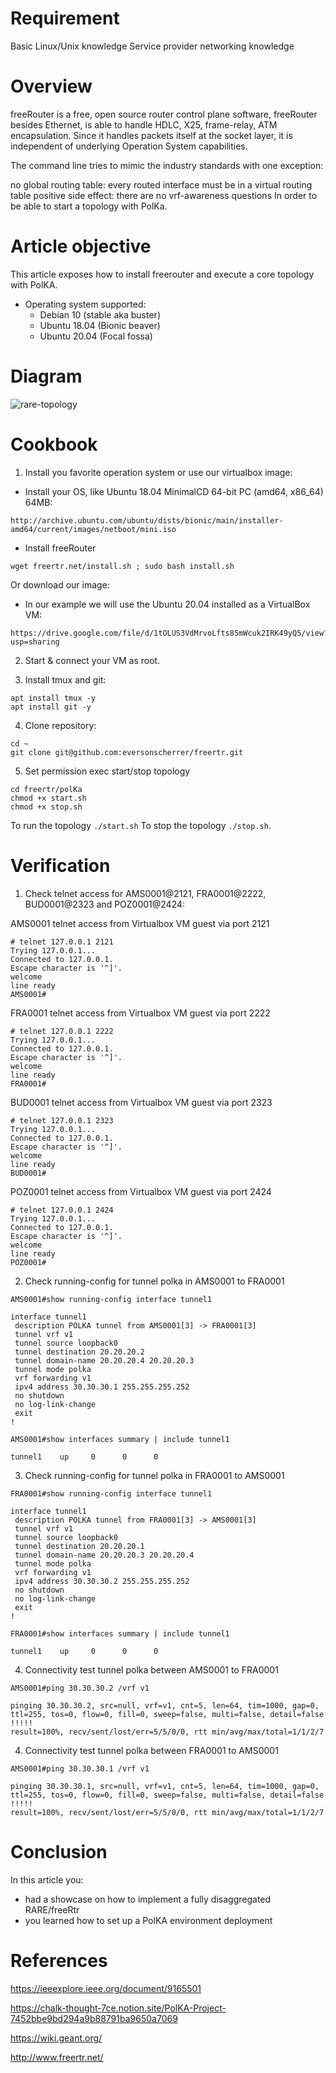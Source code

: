 # Requirement
Basic Linux/Unix knowledge
Service provider networking knowledge


# Overview
freeRouter is a free, open source router control plane software, freeRouter besides Ethernet, is able to handle HDLC, X25, frame-relay, ATM encapsulation. Since it handles packets itself at the socket layer, it is independent of underlying Operation System capabilities.

The command line tries to mimic the industry standards with one exception:

no global routing table: every routed interface must be in a virtual routing table positive side effect: there are no vrf-awareness questions
In order to be able to start a topology with PolKa. 

# Article objective
This article exposes how to install freerouter and execute a core topology with PolKA.

- Operating system supported:
  - Debian 10 (stable aka buster)
  - Ubuntu 18.04 (Bionic beaver)
  - Ubuntu 20.04 (Focal fossa)

# Diagram 
![rare-topology](https://user-images.githubusercontent.com/56919528/145196623-cc872b6d-7c48-4d83-9410-e6f2e1e23836.jpeg)

# Cookbook
1. Install you favorite operation system or use our virtualbox image:
  - Install your OS, like Ubuntu 18.04 MinimalCD 64-bit PC (amd64, x86_64) 64MB:
  ```
  http://archive.ubuntu.com/ubuntu/dists/bionic/main/installer-amd64/current/images/netboot/mini.iso
  ```
  - Install freeRouter
  ``` console
  wget freertr.net/install.sh ; sudo bash install.sh
  ```
Or download our image:
  - In our example we will use the Ubuntu 20.04 installed as a VirtualBox VM:
  ```
  https://drive.google.com/file/d/1tOLUS3VdMrvoLfts85mWcuk2IRK49yQ5/view?usp=sharing
  ```
2. Start & connect your VM as root.  

3. Install tmux and git:
``` console
apt install tmux -y
apt install git -y
```

4. Clone repository:
``` console
cd ~
git clone git@github.com:eversonscherrer/freertr.git
```

5. Set permission exec start/stop topology
``` console
cd freertr/polKa
chmod +x start.sh
chmod +x stop.sh
```
To run the topology `./start.sh` To stop the topology `./stop.sh`.

# Verification
1. Check telnet access for AMS0001@2121, FRA0001@2222, BUD0001@2323 and POZ0001@2424:

AMS0001 telnet access from Virtualbox VM guest via port 2121
``` console
# telnet 127.0.0.1 2121
Trying 127.0.0.1...
Connected to 127.0.0.1.
Escape character is '^]'.
welcome
line ready
AMS0001#
```

FRA0001 telnet access from Virtualbox VM guest via port 2222
``` console
# telnet 127.0.0.1 2222
Trying 127.0.0.1...
Connected to 127.0.0.1.
Escape character is '^]'.
welcome
line ready
FRA0001#
```

BUD0001 telnet access from Virtualbox VM guest via port 2323
``` console
# telnet 127.0.0.1 2323
Trying 127.0.0.1...
Connected to 127.0.0.1.
Escape character is '^]'.
welcome
line ready
BUD0001#
```

POZ0001 telnet access from Virtualbox VM guest via port 2424
``` console
# telnet 127.0.0.1 2424
Trying 127.0.0.1...
Connected to 127.0.0.1.
Escape character is '^]'.
welcome
line ready
POZ0001#
```

2. Check running-config for tunnel polka in AMS0001 to FRA0001
``` console
AMS0001#show running-config interface tunnel1
```
```
interface tunnel1
 description POLKA tunnel from AMS0001[3] -> FRA0001[3]
 tunnel vrf v1
 tunnel source loopback0
 tunnel destination 20.20.20.2
 tunnel domain-name 20.20.20.4 20.20.20.3
 tunnel mode polka
 vrf forwarding v1
 ipv4 address 30.30.30.1 255.255.255.252
 no shutdown
 no log-link-change
 exit
!
```

``` console
AMS0001#show interfaces summary | include tunnel1
```

``` console
tunnel1    up     0      0      0
```

3. Check running-config for tunnel polka in FRA0001 to AMS0001
``` console
FRA0001#show running-config interface tunnel1
```
```
interface tunnel1
 description POLKA tunnel from FRA0001[3] -> AMS0001[3]
 tunnel vrf v1
 tunnel source loopback0
 tunnel destination 20.20.20.1
 tunnel domain-name 20.20.20.3 20.20.20.4
 tunnel mode polka
 vrf forwarding v1
 ipv4 address 30.30.30.2 255.255.255.252
 no shutdown
 no log-link-change
 exit
!
```

``` console
FRA0001#show interfaces summary | include tunnel1
```

``` console
tunnel1    up     0      0      0
```

4. Connectivity test tunnel polka between AMS0001 to FRA0001
``` console
AMS0001#ping 30.30.30.2 /vrf v1
```
``` console
pinging 30.30.30.2, src=null, vrf=v1, cnt=5, len=64, tim=1000, gap=0, ttl=255, tos=0, flow=0, fill=0, sweep=false, multi=false, detail=false
!!!!!
result=100%, recv/sent/lost/err=5/5/0/0, rtt min/avg/max/total=1/1/2/7
```

4. Connectivity test tunnel polka between  FRA0001 to AMS0001
``` console
AMS0001#ping 30.30.30.1 /vrf v1
```
``` console
pinging 30.30.30.1, src=null, vrf=v1, cnt=5, len=64, tim=1000, gap=0, ttl=255, tos=0, flow=0, fill=0, sweep=false, multi=false, detail=false
!!!!!
result=100%, recv/sent/lost/err=5/5/0/0, rtt min/avg/max/total=1/1/2/7
```


# Conclusion
In this article you:
- had a showcase on how to implement a fully disaggregated RARE/freeRtr
- you learned how to set up a PolKA environment deployment 

# References

https://ieeexplore.ieee.org/document/9165501

https://chalk-thought-7ce.notion.site/PolKA-Project-7452bbe9bd294a9b88791ba9650a7069

https://wiki.geant.org/

http://www.freertr.net/
